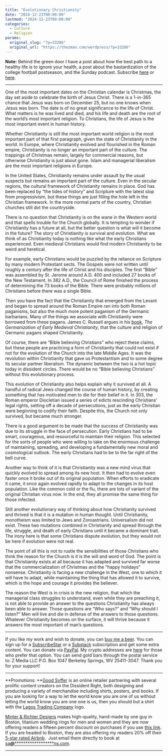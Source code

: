 ```yaml
---
title: "Evolutionary Christianity"
date: "2024-12-23T00:00:00"
lastmod: "2024-12-23T00:00:00"
categories:
  - Culture
  - Religion
params:
  original_slug: "?p=33286"
  original_url: "https://thezman.com/wordpress/?p=33286"
---
```


**Note:** Behind the green door I have a post about how the best path to
a healthy life is to ignore your health, a post about the bastardization
of the college football postseason, and the Sunday podcast. Subscribe
<a href="https://www.subscribestar.com/the-z-blog" rel="noopener"
target="_blank">here</a> or
<a href="https://thedissident.substack.com/" rel="noopener"
target="_blank">here</a>.

------------------------------------------------------------------------

One of the most important dates on the Christian calendar is Christmas,
the day set aside to celebrate the birth of Jesus Christ. There is a
1-in-365 chance that Jesus was born on December 25, but no one knows
when Jesus was born. The date is of no great significance to the life of
Christ. What matters is he was lived and died, and his life and death
are the root of the world’s most important religion. To Christians, the
life of Jesus is the most important event in human history.

Whether Christianity is still the most important world religion is the
most important part of that first paragraph, given the state of
Christianity in the world. In Europe, where Christianity evolved and
flourished in the Roman empire, Christianity is no longer an important
part of the culture. The trappings of Christmas remain, largely for
commercial reasons, but otherwise Christianity is just about gone. Islam
and managerial liberalism are the most important religions in Europe.

In the United States, Christianity remains under assault by the usual
suspects but remains an important part of the culture. Even in the
secular regions, the cultural framework of Christianity remains in
place. God has been replaced by “the tides of history” and Scripture
with the latest slop from progressivism, but these things are just
filling the hole left in the Christian framework. In the more normal
parts of the country, Christian churches still dot the countryside.

There is no question that Christianity is on the wane in the Western
world and that spells trouble for the Church globally. It is tempting to
wonder if Christianity has a future at all, but the better question is
what will it become in the future? The story of Christianity is survival
and evolution. What we think of as Christianity today is nothing like
what the early Christians experienced. Even medieval Christians would
find modern Christianity to be weird and heretical.

For example, early Christians would be puzzled by the reliance on
Scripture by many modern Protestant sects. The Gospels were not written
until roughly a century after the life of Christ and his disciples. The
first “Bible” was assembled by St. Jerome around A.D. 400 and included
27 books of the New Testament. In 382 A.D., the Council of Rome finished
the process of determining the 73 books of the Bible. There were
probably millions of Christians before there was a single Bible.

Then you have the fact that the Christianity that emerged from the
Levant and began to spread around the Roman Empire ran into both Roman
paganisms, but also the much more potent paganism of the Germanic
barbarians. Many of the things we associate with Christianity were
borrowed from these pagans. James C. Russell argues in his <a
href="https://www.amazon.com/Germanization-Early-Medieval-Christianity-Sociohistorical/dp/0195104668"
rel="noopener" target="_blank">book</a>, *The Germanization of Early
Medieval Christianity*, that the culture and religion of Germanic pagans
shaped Christianity.

Of course, there are “Bible believing Christians” who reject these
claims, but these people are practicing a form of Christianity that
could not exist if not for the evolution of the Church into the late
Middle Ages. It was the revolution within Christianity that gave us
Protestantism and to some degree its secular partner liberalism. The
dynamic between the two is a hot topic today in dissident circles. There
would be no “Bible believing Christians” without this evolutionary
process.

This evolution of Christianity also helps explain why it survived at
all. A handful of radical Jews changed the course of human history, by
creating something that has motivated men to die for their belief in it.
In 303, the Roman emperor Diocletian issued a series of edicts
rescinding Christians’ legal rights, setting off a decade of
persecutions, just as the early Christian were beginning to codify their
faith. Despite this, the Church not only survived, but became much
stronger.

There is a good argument to be made that the success of Christianity was
due to its struggle in the face of persecution. Early Christians had to
be smart, courageous, and resourceful to maintain their religion. This
selected for the sorts of people who were willing to take on the
enormous challenge of maintaining, spreading, and developing a
fundamentally new moral and cosmological outlook. The early Christians
had to be to the far right of the bell curve.

Another way to think of it is that Christianity was a new mind virus
that quickly evolved to spread among its new host. It then had to evolve
even faster once it broke out of its original population. When efforts
to eradicate it came, it once again evolved rapidly to adapt to the
changes in its host population. Like the common cold or the flu, there
are lots of variant of the original Christian virus now. In the end,
they all promise the same thing for those infected.

Still another evolutionary way of thinking about how Christianity
survived and thrived is that it is a mutation in human thought. Until
Christianity, monotheism was limited to Jews and Zoroastrians.
Universalism did not exist. These two mutations combined in Christianity
and spread through the life, struggle, and death of early Christians
until it became a dominant trait. The irony here is that some Christians
dispute evolution, but they would not be here if evolution were not
real.

The point of all this is not to rustle the sensibilities of those
Christians who think the reason for the Church is it is the will and
word of God. The point is that Christianity exists at all because it has
adapted and survived far worse that the commercialization of Christmas
and the “happy holidays” nonsense. Christianity is facing a new
challenge in the West, one to which it will have to adapt, while
maintaining the thing that has allowed it to survive, which is the hope
and courage it provides the believer.

The reason the West is in crisis is the new religion, that which the
managerial class struggles to understand, even while they are preaching
it, is not able to provide an answer to the questions Christianity has
always been able to answer. Those questions are “Who says?” and “Why
should I listen?” Men will live and die in defense of the answers to
those questions. Whatever Christianity becomes on the surface, it will
thrive because it answers the most important of man’s questions.

------------------------------------------------------------------------

If you like my work and wish to donate, you can
<a href="https://www.buymeacoffee.com/mujolulu" rel="noopener"
target="_blank">buy me a beer</a>. You can sign up for a
<a href="https://www.subscribestar.com/the-z-blog" rel="noopener"
target="_blank">SubscribeStar</a> or a
<a href="https://thedissident.substack.com/" rel="noopener"
target="_blank">Substack</a> subscription and get some extra content.
You can donate via <a
href="https://www.paypal.com/donate/?cmd=_s-xclick&amp;hosted_button_id=UDAS2Q8JYA6CN&amp;source=url"
rel="noopener" target="_blank">PayPal</a>. My crypto addresses are
<a href="https://thezman.com/wordpress/?page_id=22713" rel="noopener"
target="_blank">here</a> for those who prefer that option. You can send
gold bars through the postal service to: Z Media LLC P.O. Box 1047
Berkeley Springs, WV 25411-3047. Thank you for your support!

------------------------------------------------------------------------

**Promotions: **<a href="https://goodsvffer.com/" rel="noopener" target="_blank">Good
Svffer</a> is an online retailer partnering with several prolific
content creators on the Dissident Right, both designing and producing a
variety of merchandise including shirts, posters, and books. If you are
looking for a way to let the world know you are one of us without
letting the world know you are one one is us, then you should but a
shirt with the
<a href="https://goodsvffer.com/products/lagos-trading-company"
rel="noopener" target="_blank">Lagos Trading Company</a> logo.

<a href="https://www.minterandrichterdesigns.com/"
rel="noreferrer nofollow noopener" target="_blank">Minter &amp; Richter
Designs</a> makes high-quality, hand-made by one guy in Boston, titanium
wedding rings for men and women and they are now offering readers a
fifteen percent discount on purchases if you use
<a href="https://www.minterandrichterdesigns.com/discount/ZMAN"
rel="noreferrer nofollow noopener" target="_blank">this link</a>.
<span class="highlight"><span class="colour"><span class="font"><span class="size">If
you are headed to Boston, they are also offering my readers 20% off
their <a
href="https://www.airbnb.com/users/7988017/listings?user_id=7988017&amp;s=3"
rel="noopener noreferrer" target="_blank">5-star rated Airbnb</a>.  Just
email them directly to book at
<a href="mailto:sa***@*********************ns.com"
data-original-string="8Lv8DueBnPUf+30pJl0KFg==cb7OtNxmpdkZ0DGVkGh+ovHXNBk9xwsk0zKfhSb4xIqY508xUbIrlfO9xGGRkEfHSkH"><span
class="apbct-email-encoder"
data-original-string="W03yHWEG1WG0uFfOZJknmQ==cb772gG3uTeBcAPTCncs7QWpxpSjKxzhtSaRaqO3aw/6P7Ll+b4pfqeHU+ZeEcp9Sm2"
title="This contact has been encoded by Anti-Spam by CleanTalk. Click to decode. To finish the decoding make sure that JavaScript is enabled in your browser.">sa<span
class="apbct-blur">***</span>@<span
class="apbct-blur">*********************</span>ns.com</span></a>.</span></span></span></span>

------------------------------------------------------------------------
